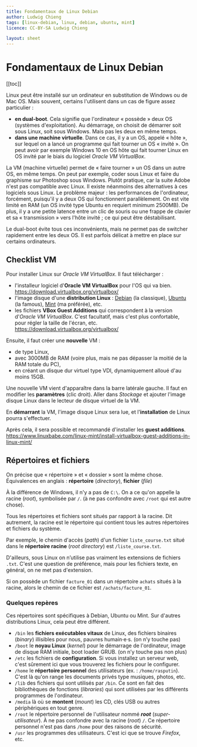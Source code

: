 ```yaml
---
title: Fondamentaux de Linux Debian
author: Ludwig Chieng
tags: [linux-debian, linux, debian, ubuntu, mint]
licence: CC-BY-SA Ludwig Chieng

layout: sheet
---
```


# Fondamentaux de Linux Debian

[[toc]]

Linux peut être installé sur un ordinateur en substitution de Windows ou de Mac OS. Mais souvent, certains l'utilisent dans un cas de figure assez particulier :
* **en dual-boot**. Cela signifie que l'ordinateur « possède » deux OS (systèmes d'exploitation). Au démarrage, on choisit de démarrer soit sous Linux, soit sous Windows. Mais pas les deux en même temps.
* **dans une machine virtuelle**. Dans ce cas, il y a un OS, appelé « hôte », sur lequel on a lancé un programme qui fait tourner un OS « invité ». On peut avoir par exemple Windows 10 en OS hôte qui fait tourner Linux en OS invité par le biais du logiciel *Oracle VM VirtualBox*.

La VM (machine virtuelle) permet de « faire tourner » un OS dans un autre OS, en même temps. On peut par exemple, coder sous Linux et faire du graphisme sur Photoshop sous Windows. Plutôt pratique, car la suite Adobe n'est pas compatible avec Linux. Il existe néanmoins des alternatives à ces logiciels sous Linux. Le problème majeur : les performances de l'ordinateur, forcément, puisqu'il y a deux OS qui fonctionnent parallèlement. On est vite limité en RAM (un OS invité type Ubuntu en requiert minimum 2500MB). De plus, il y a une petite latence entre un clic de souris ou une frappe de clavier et sa « transmission » vers l'hôte invité ; ce qui peut être déstabilisant.

Le dual-boot évite tous ces inconvénients, mais ne permet pas de switcher rapidement entre les deux OS. Il est parfois délicat à mettre en place sur certains ordinateurs.


## Checklist VM

Pour installer Linux sur *Oracle VM VirtualBox*. Il faut télécharger :
* l'installeur logiciel d'**Oracle VM VirtualBox** pour l'OS qui va bien.  \
https://download.virtualbox.org/virtualbox/
* l'image disque d'une **distribution Linux** : [Debian](https://www.debian.org/) (la classique), [Ubuntu](https://ubuntu.com/) (la famous), [Mint](https://linuxmint.com/) (ma préférée), etc.
* les fichiers **VBox Guest Additions** qui correspondent à la version d'*Oracle VM VirtualBox*. C'est facultatif, mais c'est plus confortable, pour régler la taille de l'écran, etc. \
https://download.virtualbox.org/virtualbox/

Ensuite, il faut créer une **nouvelle** VM :
* de type Linux,
* avec 3000MB de RAM (voire plus, mais ne pas dépasser la moitié de la RAM totale du PC),
* en créant un disque dur virtuel type VDI, dynamiquement alloué d'au moins 15GB.

Une nouvelle VM vient d'apparaître dans la barre latérale gauche. Il faut en modifier les **paramètres** (clic droit). Aller dans *Stockage* et ajouter l'image disque Linux dans le lecteur de disque virtuel de la VM.

En **démarrant** la VM, l'image disque Linux sera lue, et l'**installation** de Linux pourra s'effectuer.

Après cela, il sera possible et recommandé d'installer les **guest additions**.  \
https://www.linuxbabe.com/linux-mint/install-virtualbox-guest-additions-in-linux-mint/


## Répertoires et fichiers

On précise que « répertoire » et « dossier » sont la même chose.  \
Équivalences en anglais : **répertoire** (*directory*), **fichier** (*file*)

À la différence de Windows, il n'y a pas de `C:\`. On a ce qu'on appelle la racine (*root*), symbolisée par `/`. (à ne pas confondre avec `/root` qui est autre chose).

Tous les répertoires et fichiers sont situés par rapport à la racine. Dit autrement, la racine est le répertoire qui contient tous les autres répertoires et fichiers du système.

Par exemple, le chemin d'accès (*path*) d'un fichier `liste_course.txt` situé dans le **répertoire racine** (*root directory*) est `/liste_course.txt`.

D'ailleurs, sous Linux on n’utilise pas vraiment les extensions de fichiers `.txt`. C'est une question de préférence, mais pour les fichiers texte, en général, on ne met pas d'extension.

Si on possède un fichier `facture_01` dans un répertoire `achats` situés à la racine, alors le chemin de ce fichier est `/achats/facture_01`.


### Quelques repères

Ces répertoires sont spécifiques à Debian, Ubuntu ou Mint. Sur d'autres distributions Linux, cela peut être différent.

* `/bin` les **fichiers exécutables vitaux** de Linux, des fichiers binaires (*binary*) illisibles pour nous, pauvres humain·e·s. (on n’y touche pas)
* `/boot` le **noyau Linux** (*kernel*) pour le démarrage de l'ordinateur, image de disque RAM initiale, boot loader GRUB. (on n’y touche pas non plus)
* `/etc` les fichiers de **configuration**. Si vous installez un serveur web, c'est sûrement ici que vous trouverez les fichiers pour le configurer.
* `/home` le **répertoire personnel** des utilisateurs (ex. : `/home/rasputin`). C'est là qu'on range les documents privés type musiques, photos, etc.
* `/lib` des fichiers qui sont utilisés par `/bin`. Ce sont en fait des bibliothèques de fonctions (*libraries*) qui sont utilisées par les différents programmes de l'ordinateur.
* `/media` là où se **montent** (*mount*) les CD, clés USB ou autres périphériques en tout genre.
* `/root` le répertoire personnel de l'utilisateur nommé ***root*** (*super-utilisateur*). À ne pas confondre avec la racine (*root*) `/`. Ce répertoire personnel n'est pas dans `/home` pour des raisons de sécurité.
* `/usr` les programmes des utilisateurs. C'est ici que se trouve *Firefox*, etc.
